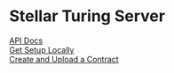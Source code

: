 # Stellar Turing Server

[API Docs](https://www.notion.so/tyvdh/Turing-Signing-Servers-661f3ff0de5143c1bd3c6fb52ae88dae)  
[Get Setup Locally](https://youtu.be/StYbvqQnyuc)  
[Create and Upload a Contract](https://youtu.be/n_XQV53YkyA)  
